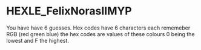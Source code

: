 # HEXLE_FelixNorasIIMYP
You have have 6 guesses. Hex codes have 6 characters each rememeber RGB (red green blue) the hex codes are values of these colours 0 being the lowest and F the highest.
